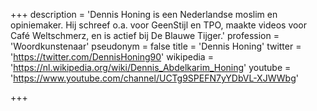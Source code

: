 +++
description = 'Dennis Honing is een Nederlandse moslim en opiniemaker. Hij schreef o.a. voor GeenStijl en TPO, maakte videos voor Café Weltschmerz, en is actief bij De Blauwe Tijger.'
profession = 'Woordkunstenaar'
pseudonym = false
title = 'Dennis Honing'
twitter = 'https://twitter.com/DennisHoning90'
wikipedia = 'https://nl.wikipedia.org/wiki/Dennis_Abdelkarim_Honing'
youtube = 'https://www.youtube.com/channel/UCTg9SPEFN7yYDbVL-XJWWbg'

+++
